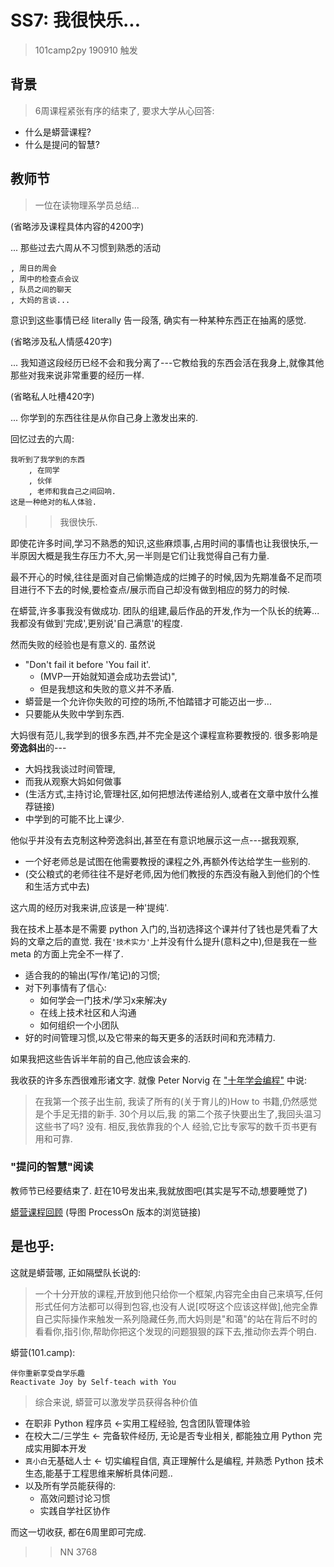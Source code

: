 # SS7: 我很快乐...
> 101camp2py 190910 触发

## 背景
> 6周课程紧张有序的结束了, 要求大学从心回答:


- 什么是蟒营课程?
- 什么是提问的智慧?

## 教师节
> 一位在读物理系学员总结...

(省略涉及课程具体内容的4200字)

... 那些过去六周从不习惯到熟悉的活动

    , 周日的周会
    , 周中的检查点会议
    , 队员之间的聊天
    , 大妈的言谈... 

意识到这些事情已经 literally 告一段落,
确实有一种某种东西正在抽离的感觉. 

(省略涉及私人情感420字)

... 我知道这段经历已经不会和我分离了---它教给我的东西会活在我身上,就像其他那些对我来说非常重要的经历一样. 

(省略私人吐槽420字)


... 你学到的东西往往是从你自己身上激发出来的. 

回忆过去的六周:

    我听到了我学到的东西
        , 在同学
        , 伙伴
        , 老师和我自己之间回响. 
    这是一种绝对的私人体验. 

>> 我很快乐. 

即使花许多时间,学习不熟悉的知识,这些麻烦事,占用时间的事情也让我很快乐,一半原因大概是我生存压力不大,另一半则是它们让我觉得自己有力量. 

最不开心的时候,往往是面对自己偷懒造成的烂摊子的时候,因为先期准备不足而项目进行不下去的时候,要检查点/展示而自己却没有做到相应的努力的时候. 

在蟒营,许多事我没有做成功. 团队的组建,最后作品的开发,作为一个队长的统筹... 我都没有做到'完成',更别说'自己满意'的程度. 

然而失败的经验也是有意义的. 虽然说 

- "Don't fail it before 'You fail it'. 
    + (MVP一开始就知道会成功去尝试)",
    + 但是我想这和失败的意义并不矛盾. 
- 蟒营是一个允许你失败的可控的场所,不怕踏错才可能迈出一步... 
- 只要能从失败中学到东西. 

大妈很有范儿,我学到的很多东西,并不完全是这个课程宣称要教授的. 很多影响是**旁逸斜出**的---

- 大妈找我谈过时间管理,
- 而我从观察大妈如何做事
- (生活方式,主持讨论,管理社区,如何把想法传递给别人,或者在文章中放什么推荐链接)
- 中学到的可能不比上课少. 

他似乎并没有去克制这种旁逸斜出,甚至在有意识地展示这一点---据我观察,

- 一个好老师总是试图在他需要教授的课程之外,再额外传达给学生一些别的. 
- (交公粮式的老师往往不是好老师,因为他们教授的东西没有融入到他们的个性和生活方式中去)

这六周的经历对我来讲,应该是一种'提纯'. 

我在技术上基本是不需要 python 入门的,当初选择这个课并付了钱也是凭看了大妈的文章之后的直觉. 我在`'技术实力'`上并没有什么提升(意料之中),但是我在一些 meta 的方面上完全不一样了. 

- 适合我的的输出(写作/笔记)的习惯;
- 对下列事情有了信心:
  - 如何学会一门技术/学习x来解决y
  - 在线上技术社区和人沟通
  - 如何组织一个小团队
- 好的时间管理习惯,以及它带来的每天更多的活跃时间和充沛精力. 

如果我把这些告诉半年前的自己,他应该会来的. 

我收获的许多东西很难形诸文字. 就像 Peter Norvig 在 ["十年学会编程"](http://daiyuwen.freeshell.org/gb/misc/21-days-cn.html) 中说:

> 在我第一个孩子出生前, 我读了所有的(关于育儿的)How to 书籍,仍然感觉是个手足无措的新手. 30个月以后,我 的第二个孩子快要出生了,我回头温习这些书了吗? 没有. 相反,我依靠我的个人 经验,它比专家写的数千页书更有用和可靠. 

### "提问的智慧"阅读
教师节已经要结束了. 赶在10号发出来,我就放图吧(其实是写不动,想要睡觉了)

[蟒营课程回顾](https://www.processon.com/view/link/5d77cdcae4b017f7e0358d60)
(导图 ProcessOn 版本的浏览链接)


## 是也乎:
这就是蟒营哪, 正如隔壁队长说的:

> 一个十分开放的课程,开放到他只给你一个框架,内容完全由自己来填写,任何形式任何方法都可以得到包容,也没有人说[哎呀这个应该这样做],他完全靠自己实际操作来触发一系列隐藏任务,而大妈则是"和蔼"的站在背后不时的看看你,指引你,帮助你把这个发现的问题狠狠的踩下去,推动你去弄个明白. 

蟒营(101.camp): 

    伴你重新享受自学乐趣
    Reactivate Joy by Self-teach with You


> 综合来说, 蟒营可以激发学员获得各种价值


- 在职非 Python 程序员 <-实用工程经验, 包含团队管理体验
- 在校大二/三学生 <-  完备软件经历, 无论是否专业相关, 都能独立用 Python 完成实用脚本开发
- `真小白`无基础人士 <- 切实编程自信, 真正理解什么是编程, 并熟悉 Python 技术生态,能基于工程思维来解析具体问题..
- 以及所有学员能获得的:
    + 高效问题讨论习惯
    + 实践自学社区协作


而这一切收获, 都在6周里即可完成.



>> NN 3768
